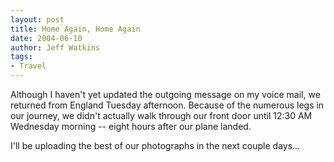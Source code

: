 ```yaml
---
layout: post
title: Home Again, Home Again
date: 2004-06-10
author: Jeff Watkins
tags:
- Travel
---
```


<p>Although I haven't yet updated the outgoing message on my voice
mail, we returned from England Tuesday afternoon. Because of the
numerous legs in our journey, we didn't actually walk through our front
door until 12:30 AM Wednesday morning -- eight hours after our
plane landed.</p>
<p>I'll be uploading the best of our photographs in the next couple
days...</p>